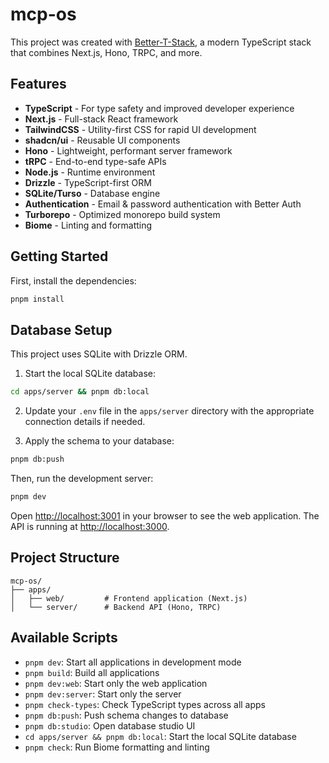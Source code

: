 # mcp-os

This project was created with [Better-T-Stack](https://github.com/AmanVarshney01/create-better-t-stack), a modern TypeScript stack that combines Next.js, Hono, TRPC, and more.

## Features

- **TypeScript** - For type safety and improved developer experience
- **Next.js** - Full-stack React framework
- **TailwindCSS** - Utility-first CSS for rapid UI development
- **shadcn/ui** - Reusable UI components
- **Hono** - Lightweight, performant server framework
- **tRPC** - End-to-end type-safe APIs
- **Node.js** - Runtime environment
- **Drizzle** - TypeScript-first ORM
- **SQLite/Turso** - Database engine
- **Authentication** - Email & password authentication with Better Auth
- **Turborepo** - Optimized monorepo build system
- **Biome** - Linting and formatting

## Getting Started

First, install the dependencies:

```bash
pnpm install
```
## Database Setup

This project uses SQLite with Drizzle ORM.

1. Start the local SQLite database:
```bash
cd apps/server && pnpm db:local
```


2. Update your `.env` file in the `apps/server` directory with the appropriate connection details if needed.

3. Apply the schema to your database:
```bash
pnpm db:push
```


Then, run the development server:

```bash
pnpm dev
```

Open [http://localhost:3001](http://localhost:3001) in your browser to see the web application.
The API is running at [http://localhost:3000](http://localhost:3000).



## Project Structure

```
mcp-os/
├── apps/
│   ├── web/         # Frontend application (Next.js)
│   └── server/      # Backend API (Hono, TRPC)
```

## Available Scripts

- `pnpm dev`: Start all applications in development mode
- `pnpm build`: Build all applications
- `pnpm dev:web`: Start only the web application
- `pnpm dev:server`: Start only the server
- `pnpm check-types`: Check TypeScript types across all apps
- `pnpm db:push`: Push schema changes to database
- `pnpm db:studio`: Open database studio UI
- `cd apps/server && pnpm db:local`: Start the local SQLite database
- `pnpm check`: Run Biome formatting and linting
